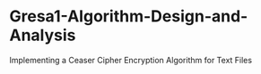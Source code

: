 # Gresa1-Algorithm-Design-and-Analysis
Implementing a Ceaser Cipher Encryption Algorithm for Text Files
